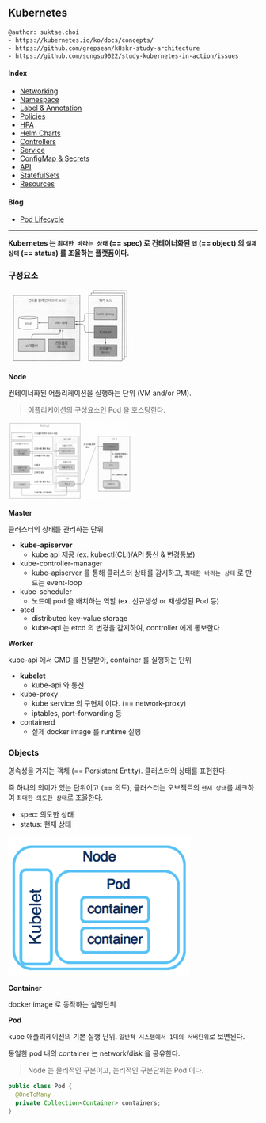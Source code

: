 ## Kubernetes

```
@author: suktae.choi
- https://kubernetes.io/ko/docs/concepts/
- https://github.com/grepsean/k8skr-study-architecture
- https://github.com/sungsu9022/study-kubernetes-in-action/issues
```

#### Index
- [Networking](networking)
- [Namespace](namespace)
- [Label & Annotation](label-annotation)
- [Policies](policies)
- [HPA](hpa)
- [Helm Charts](helm-charts)
- [Controllers](controllers)
- [Service](service)
- [ConfigMap & Secrets](configmap-secrets)
- [API](api)
- [StatefulSets](statefulsets)
- [Resources](resources)

#### Blog
- [Pod Lifecycle](https://kubernetes.io/ko/docs/concepts/workloads/pods/pod-lifecycle/)

***

**Kubernetes 는 `최대한 바라는 상태` (== spec) 로 컨테이너화된 `앱` (== object) 의 `실제 상태` (== status) 를 조율하는 플랫폼이다.**

### 구성요소
<img src='1.png' width="50%"/>

**Node**

컨테이너화된 어플리케이션을 실행하는 단위 (VM and/or PM).

> 어플리케이션의 구성요소인 Pod 을 호스팅한다.

<img src='3.png' width="50%"/>

**Master**

클러스터의 상태를 관리하는 단위

- **kube-apiserver**
  - kube api 제공 (ex. kubectl(CLI)/API 통신 & 변경통보)
- kube-controller-manager
  - kube-apiserver 를 통해 클러스터 상태를 감시하고, `최대한 바라는 상태` 로 만드는 event-loop
- kube-scheduler
  - 노드에 pod 을 배치하는 역할 (ex. 신규생성 or 재생성된 Pod 등)
- etcd
  - distributed key-value storage
  - kube-api 는 etcd 의 변경을 감지하여, controller 에게 통보한다

**Worker**

kube-api 에서 CMD 를 전달받아, container 를 실행하는 단위

- **kubelet**
  - kube-api 와 통신
- kube-proxy
  - kube service 의 구현체 이다. (== network-proxy)
  - iptables, port-forwarding 등
- containerd
  - 실제 docker image 를 runtime 실행 

### Objects

영속성을 가지는 객체 (== Persistent Entity). 클러스터의 상태를 표현한다.

즉 하나의 의미가 있는 단위이고 (== 의도), 클러스터는 오브젝트의 `현재 상태`를 체크하여 `최대한 의도한 상태`로 조율한다.

- spec: 의도한 상태
- status: 현재 상태

<img src='2.png'/>

**Container**

docker image 로 동작하는 실행단위

**Pod**

kube 애플리케이션의 기본 실행 단위. `일반적 시스템에서 1대의 서버단위`로 보면된다.

동일한 pod 내의 container 는 network/disk 을 공유한다.

> Node 는 물리적인 구분이고, 논리적인 구분단위는 Pod 이다.

```java
public class Pod {
  @OneToMany
  private Collection<Container> containers;	
}
```

